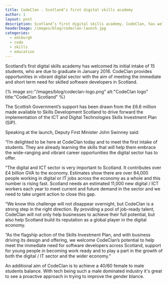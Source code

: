 ```yaml
---
title: CodeClan - Scotland’s first digital skills academy
author: 1
layout: post
description: Scotland’s first digital skills academy, CodeClan, has welcomed its initial intake of 15 students. CodeClan has been created to help meet the immediate and short term need for skilled software developers in Scotland. 
headerImage: /images/blog/codeclan-launch.jpg
categories:
  - ediburgh
  - code
  - skills
  - education
---
```

Scotland’s first digital skills academy has welcomed its initial intake of 15 students, who are due to graduate in January 2016. CodeClan provides opportunities in vibrant digital sector with the aim of meeting the immediate and short term need for skilled software developers in Scotland.

{% image src:"/images/blog/codeclan-logo.png" alt:"CodeClan logo" title:"CodeClan Scotland" %}

The Scottish Government’s support has been drawn from the £6.6 million made available to Skills Development Scotland to drive forward the implementation of the ICT and Digital Technologies Skills Investment Plan (SIP).

Speaking at the launch, Deputy First Minister John Swinney said:

“I’m delighted to be here at CodeClan today and to meet the first intake of students. They are already learning the skills that will help them embrace the wide-ranging and vibrant career opportunities the digital sector has to offer.

“The digital and ICT sector is very important to Scotland. It contributes over £4 billion GVA to the economy. Estimates show there are over 84,000 people working in digital or IT jobs across the economy as a whole and this number is rising fast. Scotland needs an estimated 11,000 new digital / ICT workers each year to meet current and future demand in the sector and we need to take urgent action to close this gap.

“We know this challenge will not disappear overnight, but CodeClan is a strong step in the right direction. By providing a pool of job-ready talent, CodeClan will not only help businesses to achieve their full potential, but also help Scotland build its reputation as a global player in the digital economy.

“As the flagship action of the Skills Investment Plan, and with business driving its design and offering, we welcome CodeClan’s potential to help meet the immediate need for software developers across Scotland, support for young people in becoming work ready and to play a part in the growth of both the digital / IT sector and the wider economy.”

An additional aim of CodeClan is to achieve a 40/60 female to male students balance. With tech being such a male dominated industry it's great to see a proactive approach in trying to improve the gender blance.




